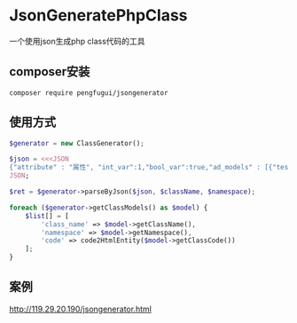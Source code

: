 # JsonGeneratePhpClass
一个使用json生成php class代码的工具



## composer安装

`composer require pengfugui/jsongenerator`



## 使用方式

```php
$generator = new ClassGenerator();

$json = <<<JSON
{"attribute" : "属性", "int_var":1,"bool_var":true,"ad_models" : [{"test":"a"}]}
JSON;

$ret = $generator->parseByJson($json, $className, $namespace);

foreach ($generator->getClassModels() as $model) {
    $list[] = [
        'class_name' => $model->getClassName(),
        'namespace' => $model->getNamespace(),
        'code' => code2HtmlEntity($model->getClassCode())
    ];
}

```



## 案例

http://119.29.20.190/jsongenerator.html